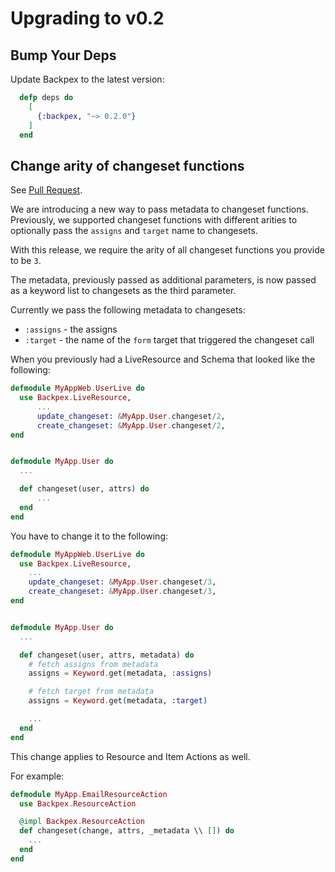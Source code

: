 # Upgrading to v0.2

## Bump Your Deps

Update Backpex to the latest version:

```elixir
  defp deps do
    [
      {:backpex, "~> 0.2.0"}
    ]
  end
```

## Change arity of changeset functions

See [Pull Request](https://github.com/naymspace/backpex/pull/94).

We are introducing a new way to pass metadata to changeset functions. Previously, we supported changeset functions with
different arities to optionally pass the `assigns` and `target` name to changesets.

With this release, we require the arity of all changeset functions you provide to be `3`.

The metadata, previously passed as additional parameters, is now passed as a keyword list to changesets as the third parameter.

Currently we pass the following metadata to changesets:

- `:assigns` - the assigns
- `:target` - the name of the `form` target that triggered the changeset call


When you previously had a LiveResource and Schema that looked like the following:

```elixir
defmodule MyAppWeb.UserLive do
  use Backpex.LiveResource,
      ...
      update_changeset: &MyApp.User.changeset/2,
      create_changeset: &MyApp.User.changeset/2,
end


defmodule MyApp.User do
  ...

  def changeset(user, attrs) do
      ...
  end
end
```

You have to change it to the following:

```elixir
defmodule MyAppWeb.UserLive do
  use Backpex.LiveResource,
    ...
    update_changeset: &MyApp.User.changeset/3,
    create_changeset: &MyApp.User.changeset/3,
end


defmodule MyApp.User do
  ...

  def changeset(user, attrs, metadata) do
    # fetch assigns from metadata
    assigns = Keyword.get(metadata, :assigns)

    # fetch target from metadata
    assigns = Keyword.get(metadata, :target)

    ...
  end
end
```

This change applies to Resource and Item Actions as well.

For example:

```elixir
defmodule MyApp.EmailResourceAction
  use Backpex.ResourceAction

  @impl Backpex.ResourceAction
  def changeset(change, attrs, _metadata \\ []) do
    ...
  end
end
```
